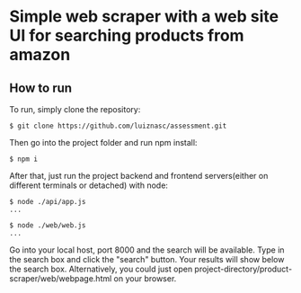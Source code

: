 ﻿# Simple web scraper with a web site UI for searching products from amazon

## How to run

To run, simply clone the repository:

```
$ git clone https://github.com/luiznasc/assessment.git
```

Then go into the project folder and run npm install:

```
$ npm i
```

After that, just run the project backend and frontend servers(either on different terminals or detached) with node:

```
$ node ./api/app.js
...

$ node ./web/web.js
...
```

Go into your local host, port 8000 and the search will be available. Type in the search box and click the "search" button. Your results will show below the search box.
Alternatively, you could just open project-directory/product-scraper/web/webpage.html on your browser.
